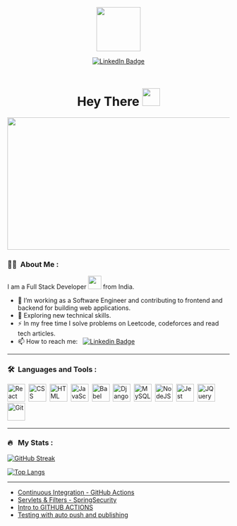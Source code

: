 <p align="center"><img src="https://media.giphy.com/media/M9gbBd9nbDrOTu1Mqx/giphy.gif" width="100"/></p>
<p align="center">
<a href="https://www.linkedin.com/in/ajay-chowdary-8192n/"><img src="https://img.shields.io/badge/LinkedIn-blue?style=for-the-badge&logo=linkedin&logoColor=white" alt="LinkedIn Badge"></a>
</p>
<p align="center"><img src="https://komarev.com/ghpvc/?username=ajay-8192&style=flat-square&color=blue" alt=""></p>

<h1 align="center">Hey There <img src="https://media.giphy.com/media/hvRJCLFzcasrR4ia7z/giphy.gif" width="40"></h1>

<p align="center"><img src="https://media.giphy.com/media/dWesBcTLavkZuG35MI/giphy.gif" width="600" height="300"  /></p>

### :woman_technologist: &nbsp;About Me :

I am a Full Stack Developer <img src="https://media.giphy.com/media/WUlplcMpOCEmTGBtBW/giphy.gif" width="30"> from India.

- 🔭 I’m working as a Software Engineer and contributing to frontend and backend for building web applications.
- 🌱 Exploring new technical skills.
- ⚡ In my free time I solve problems on Leetcode, codeforces and read tech articles.
- 📫 How to reach me: &nbsp; [![Linkedin Badge](https://img.shields.io/badge/-Ajay%20Chowdary-blue?style=flat&logo=Linkedin&logoColor=white)](https://www.linkedin.com/in/ajay-chowdary-8192n/)

---

### 🛠 &nbsp;Languages and Tools :

<p>
<img src="https://www.vectorlogo.zone/logos/reactjs/reactjs-icon.svg" title="React" alt="React" height="40"/>&nbsp;
<!-- <img src="https://www.vectorlogo.zone/logos/redux/redux-ar21.svg" title="Redux" alt="Redux" height="40"/>&nbsp; -->
<img src="https://www.vectorlogo.zone/logos/w3_css/w3_css-icon.svg"  title="CSS3" alt="CSS" height="40"/>&nbsp;
<img src="https://www.vectorlogo.zone/logos/w3_html5/w3_html5-icon.svg" title="HTML5" alt="HTML" height="40"/>&nbsp;
<img src="https://www.vectorlogo.zone/logos/javascript/javascript-icon.svg" title="JavaScript" alt="JavaScript" height="40"/>&nbsp;
<img src="https://www.vectorlogo.zone/logos/babeljs/babeljs-icon.svg" title="Babel" alt="Babel" height="40" />&nbsp;
<img src="https://www.vectorlogo.zone/logos/djangoproject/djangoproject-icon.svg" title="Django" alt="Django" height="40" />&nbsp;
<img src="https://www.vectorlogo.zone/logos/mysql/mysql-icon.svg" title="MySQL"  alt="MySQL" height="40"/>&nbsp;
<img src="https://www.vectorlogo.zone/logos/nodejs/nodejs-icon.svg" title="NodeJS" alt="NodeJS" height="40"/>&nbsp;
<img src="https://www.vectorlogo.zone/logos/jestjsio/jestjsio-icon.svg" title="Jest" alt="Jest" height="40"/>&nbsp;
<img src="https://www.vectorlogo.zone/logos/jquery/jquery-icon.svg" title="JQuery" alt="JQuery" height="40"/>&nbsp;
<img src="https://www.vectorlogo.zone/logos/git-scm/git-scm-icon.svg" title="Git" alt="Git" height="40"/>&nbsp;
</p>

---

### 🔥 &nbsp; My Stats :
[![GitHub Streak](http://github-readme-streak-stats.herokuapp.com?user=ajay-8192&theme=dark&background=000000)](http://github-readme-streak-stats.herokuapp.com?user=ajay-8192&theme=dark&background=000000)

[![Top Langs](https://github-readme-stats.vercel.app/api/top-langs/?username=ajay-8192&layout=compact&theme=vision-friendly-dark)](https://github-readme-stats.vercel.app/api/top-langs/?username=ajay-8192&layout=compact&theme=vision-friendly-dark)

---

<!-- ### ✍️ Blog Posts : 
- [How to Create REST APIs with Java and Spring Boot](https://www.twilio.com/blog/create-rest-apis-java-spring-boot)
- [How to Implement Memoization in React to Improve Performance](https://www.sitepoint.com/implement-memoization-in-react-to-improve-performance/)
- [How to Create an Impressive GitHub Profile README](https://www.sitepoint.com/github-profile-readme/)BLOG-POST-LIST:START -->
<!-- BLOG-POST-LIST:END -->

<!-- BLOG-POST-LIST:START -->
- [Continuous Integration - GitHub Actions](https://dev.to/vijay2249/continuous-integration-github-actions-4goa)
- [Servlets &amp; Filters - SpringSecurity](https://dev.to/vijay2249/servlets-filters-springsecurity-2ocd)
- [Intro to GITHUB ACTIONS](https://dev.to/vijay2249/intro-to-github-actions-2ce)
- [Testing with auto push and publishing](https://dev.to/vijay2249/testing-with-auto-push-and-publishing-55mc)
<!-- BLOG-POST-LIST:END -->
